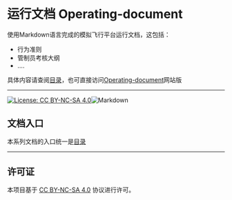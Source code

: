 # 运行文档 Operating-document
使用Markdown语言完成的模拟飞行平台运行文档，这包括：

- 行为准则
- 管制员考核大纲
- ....

具体内容请查阅[目录](./table_of_contents.md)，也可直接访问[Operating-document](https://flyleague-collection.github.io/Operating-document/)网站版

---

[![License: CC BY-NC-SA 4.0](https://img.shields.io/badge/License-CC%20BY--NC--SA%204.0-lightgrey.svg?style=for-the-badge)](https://creativecommons.org/licenses/by-nc-sa/4.0)![Markdown](https://img.shields.io/badge/Markdown-000000?style=for-the-badge&logo=Markdown&logoColor=ffffff)



## 文档入口

本系列文档的入口统一是[目录](./table_of_contents.md)



---

## 许可证

本项目基于 [CC BY-NC-SA 4.0](https://creativecommons.org/licenses/by-nc-sa/4.0/deed.zh) 协议进行许可。
